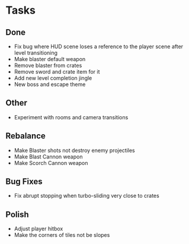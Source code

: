 # Tasks

## Done

- Fix bug where HUD scene loses a reference to the player scene after level transitioning
- Make blaster default weapon
- Remove blaster from crates
- Remove sword and crate item for it
- Add new level completion jingle
- New boss and escape theme
## Other

- Experiment with rooms and camera transitions

## Rebalance

- Make Blaster shots not destroy enemy projectiles
- Make Blast Cannon weapon
- Make Scorch Cannon weapon

## Bug Fixes

- Fix abrupt stopping when turbo-sliding very close to crates

## Polish

- Adjust player hitbox
- Make the corners of tiles not be slopes

